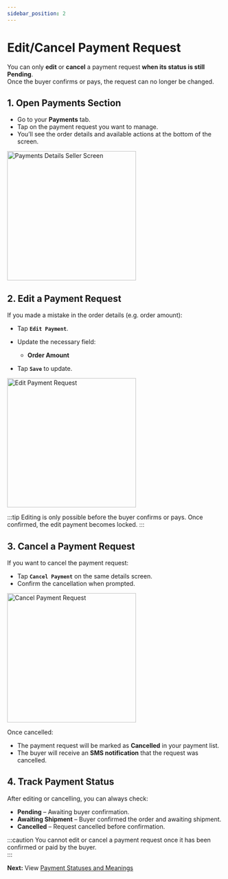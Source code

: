 ```yaml
---
sidebar_position: 2
---
```


# Edit/Cancel Payment Request

You can only **edit** or **cancel** a payment request **when its status is still Pending**.  
Once the buyer confirms or pays, the request can no longer be changed.


## 1. Open Payments Section
- Go to your **Payments** tab.  
- Tap on the payment request you want to manage.  
- You’ll see the order details and available actions at the bottom of the screen.

<img src="/seller/004.png" alt="Payments Details Seller Screen" width="300"/>  


## 2. Edit a Payment Request
If you made a mistake in the order details (e.g. order amount):
- Tap **`Edit Payment`**.  
- Update the necessary field:
  - **Order Amount**
 
- Tap **`Save`** to update.

<img src="/seller/006.png" alt="Edit Payment Request" width="300"/>

:::tip
Editing is only possible before the buyer confirms or pays. Once confirmed, the edit payment becomes locked.
:::


## 3. Cancel a Payment Request
If you want to cancel the payment request:
- Tap **`Cancel Payment`** on the same details screen.  
- Confirm the cancellation when prompted.  

<img src="/seller/007.png" alt="Cancel Payment Request" width="300"/>

Once cancelled:
- The payment request will be marked as **Cancelled** in your payment list.  
- The buyer will receive an **SMS notification** that the request was cancelled.  


## 4. Track Payment Status
After editing or cancelling, you can always check:
- **Pending** – Awaiting buyer confirmation.  
- **Awaiting Shipment** – Buyer confirmed the order and awaiting shipment.  
- **Cancelled** – Request cancelled before confirmation.  


:::caution
You cannot edit or cancel a payment request once it has been confirmed or paid by the buyer.  
:::



**Next:** View [Payment Statuses and Meanings](/docs/seller/payments/payment-status)
